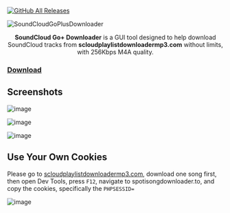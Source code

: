 [![GitHub All Releases](https://img.shields.io/github/downloads/afkarxyz/SoundCloudGoPlusDownloader/total?style=for-the-badge)](https://github.com/afkarxyz/SoundCloudGoPlusDownloader/releases)

![SoundCloudGoPlusDownloader](https://github.com/user-attachments/assets/a5a52cbe-b4b5-4459-844f-9caa222b79bf)

<div align="center">
<b>SoundCloud Go+ Downloader</b> is a GUI tool designed to help download SoundCloud tracks from <b>scloudplaylistdownloadermp3.com</b> without limits, with 256Kbps M4A quality.
</div>

### [Download](https://github.com/afkarxyz/SoundCloudGoPlusDownloader/releases/download/v1.0/SoundCloudGoPlusDownloader.exe)

## Screenshots

![image](https://github.com/user-attachments/assets/55ebe136-7e9f-4a96-aa74-02183b5c2ab2)

![image](https://github.com/user-attachments/assets/9e5c6562-38de-4aa2-9fe3-ec61f1972819)

![image](https://github.com/user-attachments/assets/95f29d9f-4f5b-4522-a535-7d1e887d90ae)

## Use Your Own Cookies

Please go to [scloudplaylistdownloadermp3.com](https://scloudplaylistdownloadermp3.com/), download one song first, then open Dev Tools, press `F12`, navigate to spotisongdownloader.to, and copy the cookies, specifically the `PHPSESSID=`

![image](https://github.com/user-attachments/assets/f7f0e30b-069e-43c4-92ce-4b8a48ba4e58)
